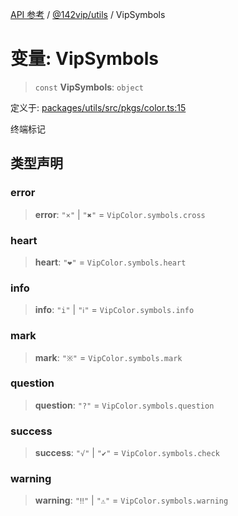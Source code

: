 [API 参考](../../../index.md) / [@142vip/utils](../index.md) / VipSymbols

# 变量: VipSymbols

> `const` **VipSymbols**: `object`

定义于: [packages/utils/src/pkgs/color.ts:15](https://github.com/142vip/core-x/blob/a868d72f351cc457f350d05d38d540d6494a8ff2/packages/utils/src/pkgs/color.ts#L15)

终端标记

## 类型声明

### error

> **error**: `"×"` \| `"✖"` = `VipColor.symbols.cross`

### heart

> **heart**: `"❤"` = `VipColor.symbols.heart`

### info

> **info**: `"i"` \| `"ℹ"` = `VipColor.symbols.info`

### mark

> **mark**: `"※"` = `VipColor.symbols.mark`

### question

> **question**: `"?"` = `VipColor.symbols.question`

### success

> **success**: `"√"` \| `"✔"` = `VipColor.symbols.check`

### warning

> **warning**: `"‼"` \| `"⚠"` = `VipColor.symbols.warning`
